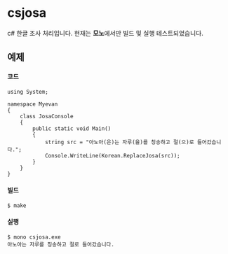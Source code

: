 csjosa
======

c# 한글 조사 처리입니다. 현재는 **모노**에서만 빌드 및 실행 테스트되었습니다. 

## 예제

#### 코드

    using System;

    namespace Myevan
    {
        class JosaConsole
        {
            public static void Main()
            {
                string src = "아노아(은)는 자루(을)를 칭송하고 절(으)로 들어갔습니다.";
                Console.WriteLine(Korean.ReplaceJosa(src));
            }
        }
    }

#### 빌드

    $ make

#### 실행

    $ mono csjosa.exe 
    아노아는 자루를 칭송하고 절로 들어갔습니다.
